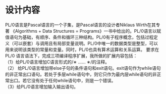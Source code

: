 # 设计内容
PL/0语言是Pascal语言的一个子集，是Pascal语言的设计者Niklaus Wirth在其专著
《Algorithms + Data Structures = Programs》一书中给出的。PL/0语言以赋值语句为基础，有顺序、条件和循环三种结构。PL/0有子程序概念，包括过程定义（可以嵌套）与调用且有局部变量说明。PL/0中唯一的数据类型是整型，可以用来说明该类型的常量和变量。同时，PL/0也具有算术运算和关系运算。
	要求在PL/0 语言语法下，完成三项编译程序扩展，我所做的扩展内容包括：<br />
（1）给PL/0语言增加C语言形式的/∗ …… ∗/的注释。<br />
（2） 给PL/0语言增加带else子句的条件语句和exit语句。exit语句作为while语句的非正常出口语句。若处于多层while语句中，则它只作为最内层while语句的非正常出口。若它没有处于任何while语句中，则是一个错误。<br />
（3）给PL/0语言增加输入输出语句。<br />
